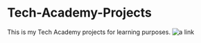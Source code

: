 # Tech-Academy-Projects
This is my Tech Academy projects for learning purposes.
![a link](./Academy-Project/C#)
